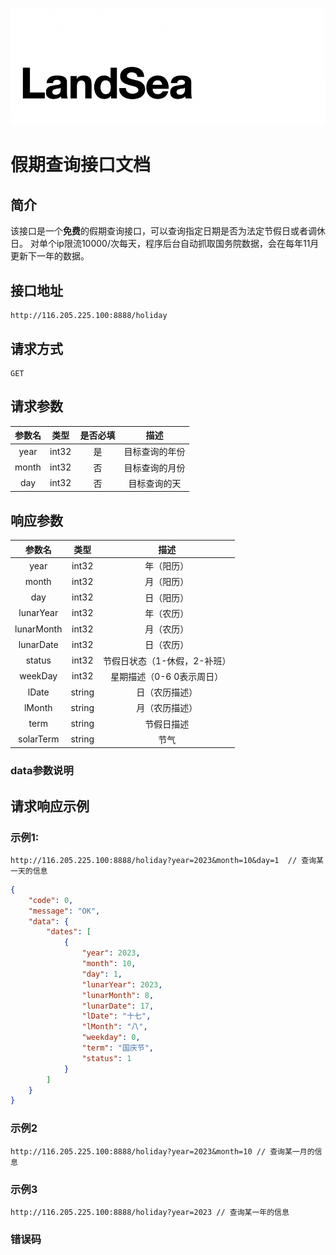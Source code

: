 
![logo](https://github.com/1396510211/Holiday/blob/master/logo.png)

# 假期查询接口文档
## 简介 

该接口是一个**免费**的假期查询接口，可以查询指定日期是否为法定节假日或者调休日。
对单个ip限流10000/次每天，程序后台自动抓取国务院数据，会在每年11月更新下一年的数据。

## 接口地址
```
http://116.205.225.100:8888/holiday
```
## 请求方式
```
GET
```
## 请求参数

| 参数名 |  类型  | 是否必填 |      描述      |
| :----: | :----: | :------: | :------------: |
|  year  | int32 |    是    | 目标查询的年份 |
| month  | int32 |    否    | 目标查询的月份 |
|  day   | int32 |    否    |  目标查询的天  |

## 响应参数

|   参数名   |  类型  |             描述             |
| :--------: | :----: | :--------------------------: |
|    year    | int32 |          年（阳历）          |
|   month    | int32 |          月（阳历）          |
|    day     | int32 |          日（阳历）          |
| lunarYear  | int32 |          年（农历）          |
| lunarMonth | int32 |          月（农历）          |
| lunarDate  | int32 |          日（农历）          |
|   status   | int32 | 节假日状态（1-休假，2-补班） |
|   weekDay    | int32 |  星期描述（0-6 0表示周日）  |
|   lDate    | string |        日（农历描述）        |
|   lMonth   | string |        月（农历描述）        |
|    term    | string |     节假日描述     |
|   solarTerm   | string | 节气 |

### data参数说明

## 请求响应示例
### 示例1:
```
http://116.205.225.100:8888/holiday?year=2023&month=10&day=1  // 查询某一天的信息
```

```json
{
    "code": 0,
    "message": "OK",
    "data": {
        "dates": [
            {
                "year": 2023,
                "month": 10,
                "day": 1,
                "lunarYear": 2023,
                "lunarMonth": 8,
                "lunarDate": 17,
                "lDate": "十七",
                "lMonth": "八",
                "weekday": 0,
                "term": "国庆节",
                "status": 1
            }
        ]
    }
}
```

### 示例2
```
http://116.205.225.100:8888/holiday?year=2023&month=10 // 查询某一月的信息
```

### 示例3
```
http://116.205.225.100:8888/holiday?year=2023 // 查询某一年的信息
```

### 错误码



